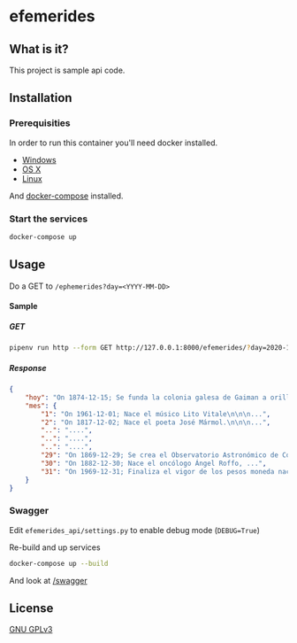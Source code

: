 # efemerides

## What is it?

This project is sample api code.

## Installation

### Prerequisities


In order to run this container you'll need docker installed.

* [Windows](https://docs.docker.com/windows/started)
* [OS X](https://docs.docker.com/mac/started/)
* [Linux](https://docs.docker.com/linux/started/)

And [docker-compose](https://github.com/docker/compose) installed.

### Start the services

```bash
docker-compose up
```

## Usage

Do a GET to `/ephemerides?day=<YYYY-MM-DD>`

#### Sample

##### GET

```bash
pipenv run http --form GET http://127.0.0.1:8000/efemerides/?day=2020-12-15
```

##### Response

```json
{
    "hoy": "On 1874-12-15; Se funda la colonia galesa de Gaiman a orillas del río Chubut. ...",
    "mes": {
        "1": "On 1961-12-01; Nace el músico Lito Vitale\n\n\n...",
        "2": "On 1817-12-02; Nace el poeta José Mármol.\n\n\n...",
        "..": "....",
        "..": "....",
        "..": "....",
        "29": "On 1869-12-29; Se crea el Observatorio Astronómico de Córdoba\n\n\n...",
        "30": "On 1882-12-30; Nace el oncólogo Ángel Roffo, ...",
        "31": "On 1969-12-31; Finaliza el vigor de los pesos moneda nacional, ..."
    }
}
```

### Swagger

Edit `efemerides_api/settings.py` to enable debug mode (`DEBUG=True`)

Re-build and up services

```bash
docker-compose up --build
```

And look at [/swagger](http://localhost:8000/swagger/)

## License
[GNU GPLv3](https://choosealicense.com/licenses/gpl-3.0/)
